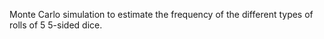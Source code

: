 Monte Carlo simulation to estimate the frequency of the different types of rolls of 5 5-sided dice.

